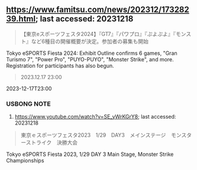 ## https://www.famitsu.com/news/202312/17328239.html; last accessed: 20231218

> 【東京eスポーツフェスタ2024】『GT7』『パワプロ』『ぷよぷよ』『モンスト』など6種目の開催概要が決定。参加者の募集も開始

Tokyo eSPORTS Fiesta 2024: Exhibit Outline confirms 6 games, "Gran Turismo 7", "Power Pro", "PUYO-PUYO", "Monster Strike", and more. Registration for participants has also begun.

> 2023.12.17 23:00 

2023-12-17T23:00

### USBONG NOTE

1) https://www.youtube.com/watch?v=SE_yWrKGrY8; last accessed: 20231218

> 東京ｅスポーツフェスタ2023　1/29　DAY3　メインステージ　モンスターストライク　決勝大会

Tokyo eSPORTS Fiesta 2023, 1/29 DAY 3 Main Stage, Monster Strike Championships


